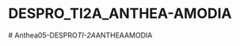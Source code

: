 # DESPRO_TI2A_ANTHEA-AMODIA
#   A n t h e a 0 5 - D E S P R O _ T I - 2 A _ A N T H E A A M O D I A  
 